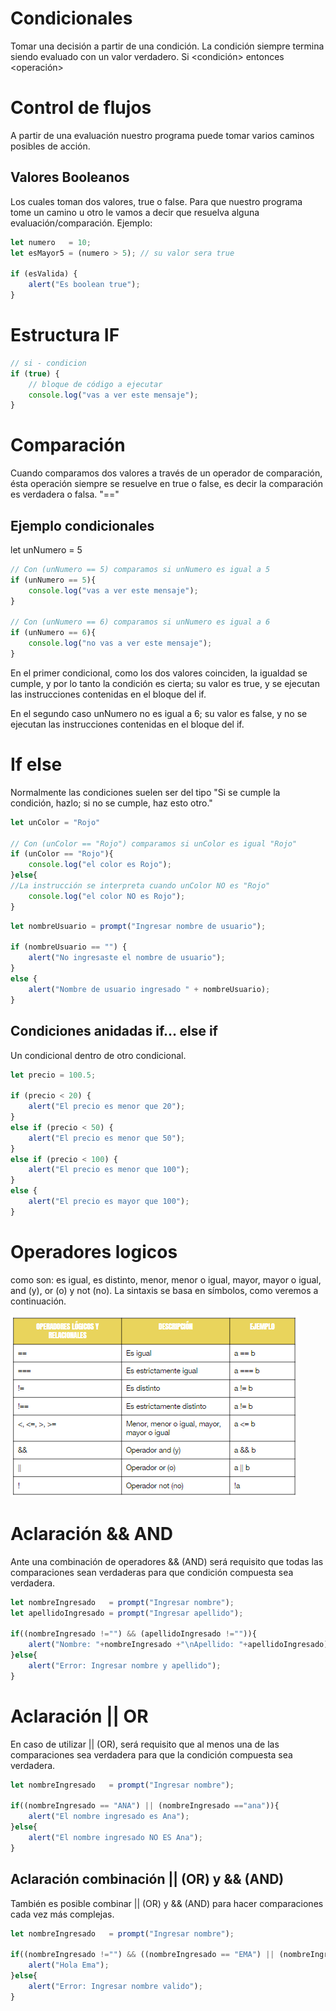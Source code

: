 # Condicionales

Tomar una decisión a partir de una condición. La condición siempre termina siendo evaluado con un valor verdadero. Si <condición> entonces <operación>

# Control de flujos

A partir de una evaluación nuestro programa puede tomar varios caminos posibles de acción. 

## Valores Booleanos

Los cuales toman dos valores, true o false. Para que nuestro programa tome un camino u otro le vamos a decir que resuelva alguna evaluación/comparación. Ejemplo:

```javascript
let numero   = 10;
let esMayor5 = (numero > 5); // su valor sera true

if (esValida) {
    alert("Es boolean true");
}
```
# Estructura IF

```javascript
// si - condicion
if (true) {
	// bloque de código a ejecutar
    console.log("vas a ver este mensaje");
}

```

# Comparación

Cuando comparamos dos valores a través de un operador de comparación, ésta operación siempre se resuelve en true o false, es decir la comparación es verdadera o falsa. "=="

## Ejemplo condicionales

let unNumero = 5

```javascript
// Con (unNumero == 5) comparamos si unNumero es igual a 5
if (unNumero == 5){
    console.log("vas a ver este mensaje");
}

// Con (unNumero == 6) comparamos si unNumero es igual a 6
if (unNumero == 6){ 
    console.log("no vas a ver este mensaje");
}
```
En el primer condicional, como los dos valores coinciden, la igualdad se cumple, y por lo tanto la condición es cierta; su valor es true, y se ejecutan las instrucciones contenidas en el bloque del if.

En el segundo caso unNumero no es igual a 6; su valor es false, y no se ejecutan las instrucciones contenidas en el bloque del if.

# If else
Normalmente las condiciones suelen ser del tipo "Si se cumple la condición, hazlo; si no se cumple, haz esto otro."

```javascript
let unColor = "Rojo"

// Con (unColor == "Rojo") comparamos si unColor es igual "Rojo"
if (unColor == "Rojo"){
    console.log("el color es Rojo");
}else{
//La instrucción se interpreta cuando unColor NO es "Rojo"
    console.log("el color NO es Rojo");
}
```
```javascript
let nombreUsuario = prompt("Ingresar nombre de usuario");

if (nombreUsuario == "") {
    alert("No ingresaste el nombre de usuario");
}
else {
    alert("Nombre de usuario ingresado " + nombreUsuario);
}
```

## Condiciones anidadas if… else if
Un condicional dentro de otro condicional. 

```javascript
let precio = 100.5;

if (precio < 20) {
    alert("El precio es menor que 20");
}
else if (precio < 50) {
    alert("El precio es menor que 50");
}
else if (precio < 100) {
    alert("El precio es menor que 100");
}
else {
    alert("El precio es mayor que 100");
}
```

# Operadores logicos
como son: es igual, es distinto, menor, menor o igual, mayor, mayor o igual, and (y), or (o) y not (no). La sintaxis se basa en símbolos, como veremos a continuación. 

![Alt text](operadores.png)

# Aclaración && AND
Ante una combinación de operadores && (AND) será requisito que todas las comparaciones sean verdaderas para que condición compuesta sea verdadera. 

```javascript
let nombreIngresado   = prompt("Ingresar nombre");
let apellidoIngresado = prompt("Ingresar apellido");

if((nombreIngresado !="") && (apellidoIngresado !="")){
    alert("Nombre: "+nombreIngresado +"\nApellido: "+apellidoIngresado); 
}else{
    alert("Error: Ingresar nombre y apellido");
}
```

# Aclaración || OR
En caso de utilizar || (OR), será requisito que al menos una de las comparaciones sea verdadera para que la condición compuesta sea verdadera.

```javascript
let nombreIngresado   = prompt("Ingresar nombre");

if((nombreIngresado == "ANA") || (nombreIngresado =="ana")){
    alert("El nombre ingresado es Ana"); 
}else{
    alert("El nombre ingresado NO ES Ana"); 
}
```

## Aclaración combinación || (OR) y && (AND)
También es posible combinar || (OR) y && (AND) para hacer comparaciones cada vez más complejas. 

```javascript
let nombreIngresado   = prompt("Ingresar nombre");

if((nombreIngresado !="") && ((nombreIngresado == "EMA") || (nombreIngresado =="ema"))){
    alert("Hola Ema"); 
}else{
    alert("Error: Ingresar nombre valido");
}
```









   






